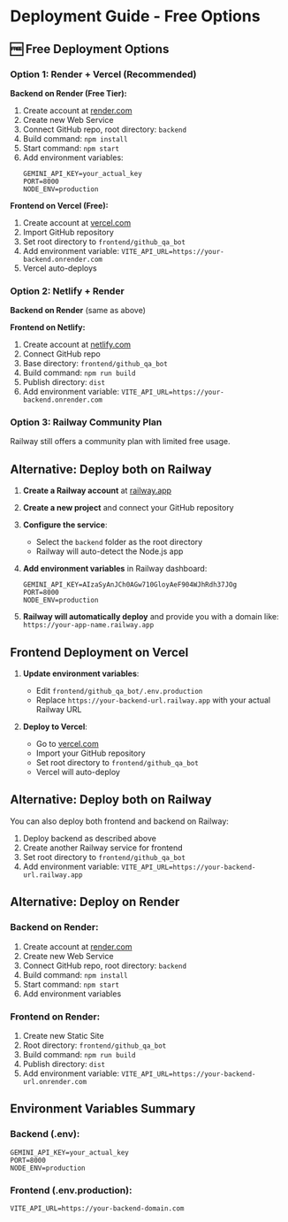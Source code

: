 # Deployment Guide - Free Options

## 🆓 Free Deployment Options

### Option 1: Render + Vercel (Recommended)

**Backend on Render (Free Tier):**

1. Create account at [render.com](https://render.com)
2. Create new Web Service
3. Connect GitHub repo, root directory: `backend`
4. Build command: `npm install`
5. Start command: `npm start`
6. Add environment variables:
   ```
   GEMINI_API_KEY=your_actual_key
   PORT=8000
   NODE_ENV=production
   ```

**Frontend on Vercel (Free):**

1. Create account at [vercel.com](https://vercel.com)
2. Import GitHub repository
3. Set root directory to `frontend/github_qa_bot`
4. Add environment variable: `VITE_API_URL=https://your-backend.onrender.com`
5. Vercel auto-deploys

### Option 2: Netlify + Render

**Backend on Render** (same as above)

**Frontend on Netlify:**

1. Create account at [netlify.com](https://netlify.com)
2. Connect GitHub repo
3. Base directory: `frontend/github_qa_bot`
4. Build command: `npm run build`
5. Publish directory: `dist`
6. Add environment variable: `VITE_API_URL=https://your-backend.onrender.com`

### Option 3: Railway Community Plan

Railway still offers a community plan with limited free usage.

## Alternative: Deploy both on Railway

1. **Create a Railway account** at [railway.app](https://railway.app)

2. **Create a new project** and connect your GitHub repository

3. **Configure the service**:

   - Select the `backend` folder as the root directory
   - Railway will auto-detect the Node.js app

4. **Add environment variables** in Railway dashboard:

   ```
   GEMINI_API_KEY=AIzaSyAnJCh0AGw710GloyAeF904WJhRdh37JOg
   PORT=8000
   NODE_ENV=production
   ```

5. **Railway will automatically deploy** and provide you with a domain like:
   `https://your-app-name.railway.app`

## Frontend Deployment on Vercel

1. **Update environment variables**:

   - Edit `frontend/github_qa_bot/.env.production`
   - Replace `https://your-backend-url.railway.app` with your actual Railway URL

2. **Deploy to Vercel**:
   - Go to [vercel.com](https://vercel.com)
   - Import your GitHub repository
   - Set root directory to `frontend/github_qa_bot`
   - Vercel will auto-deploy

## Alternative: Deploy both on Railway

You can also deploy both frontend and backend on Railway:

1. Deploy backend as described above
2. Create another Railway service for frontend
3. Set root directory to `frontend/github_qa_bot`
4. Add environment variable: `VITE_API_URL=https://your-backend-url.railway.app`

## Alternative: Deploy on Render

### Backend on Render:

1. Create account at [render.com](https://render.com)
2. Create new Web Service
3. Connect GitHub repo, root directory: `backend`
4. Build command: `npm install`
5. Start command: `npm start`
6. Add environment variables

### Frontend on Render:

1. Create new Static Site
2. Root directory: `frontend/github_qa_bot`
3. Build command: `npm run build`
4. Publish directory: `dist`
5. Add environment variable: `VITE_API_URL=https://your-backend-url.onrender.com`

## Environment Variables Summary

### Backend (.env):

```
GEMINI_API_KEY=your_actual_key
PORT=8000
NODE_ENV=production
```

### Frontend (.env.production):

```
VITE_API_URL=https://your-backend-domain.com
```
